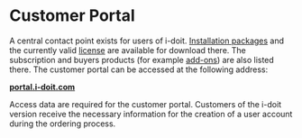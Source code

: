 # Customer Portal

A central contact point exists for users of i-doit. [Installation packages](../installation/index.md) and the currently valid [license](../maintenance-and-operation/activate-license.md) are available for download there. The subscription and buyers products (for example [add-ons](../i-doit-add-ons/index.md)) are also listed there. The customer portal can be accessed at the following address:

**[portal.i-doit.com](https://portal.i-doit.com/)**

Access data are required for the customer portal. Customers of the i-doit version receive the necessary information for the creation of a user account during the ordering process.
